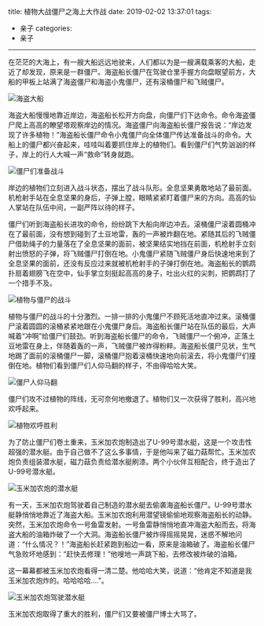 title: 植物大战僵尸之海上大作战
date: 2019-02-02 13:37:01
tags:
- 亲子
categories:
- 亲子
---

在茫茫的大海上，有一艘大船远远地驶来，人们都以为是一艘满载乘客的大船，走近了却发现，原来是一群僵尸。海盗船长僵尸在驾驶仓里手握方向盘眼望前方，大船的甲板上站满了海盗僵尸和海盗小鬼僵尸，还有滚桶僵尸和飞贼僵尸。

![海盗大船](/images/1639155123.jpg)

海盗大船慢慢地靠近岸边，海盗船长松开方向盘，向僵尸们下达命令。命令海盗僵尸爬上高高的瞭望塔观察岸边的情况。海盗僵尸向海盗船长僵尸报告说：“岸边发现了许多植物！”海盗船长僵尸命令小鬼僵尸向全体僵尸传达准备战斗的命令。大船上的僵尸都兴奋起来，哇哇叫着要抓住岸上的植物们。看到僵尸们气势汹汹的样子，岸上的行人大喊一声“救命”转身就跑。

![僵尸们准备战斗](/images/634931246.jpg)

岸边的植物们立刻进入战斗状态，摆出了战斗队形。全息坚果勇敢地站了最前面。机枪射手站在全息坚果的身后，子弹上膛，眼睛紧紧盯着僵尸来的方向。高高的仙人掌站在队伍中间，一副严阵以待的样子。

僵尸们听到海盗船长进攻的命令，纷纷跳下大船向岸边冲去。滚桶僵尸滚着圆桶冲在了最前面，没有想到碰到了土豆地雷，轰的一声被炸翻在地。紧随其后的飞贼僵尸借助绳子的力量落在了全息坚果的面前，被坚果结实地挡在前面，机枪射手立刻射出愤怒的子弹，将飞贼僵尸打倒在地。小鬼僵尸紧随飞贼僵尸身后快速地来到了全息坚果的面前，还没有反应过来就被机枪射手的子弹打倒在地。海盗船长的鹦鹉扑扇着翅膀飞在空中，仙手掌立刻挺起高高的身子，吐出火红的尖刺，把鹦鹉打了一个措手不及。

![植物与僵尸的战斗](/images/1790726097.jpg)

植物与僵尸的战斗的十分激烈。一排一排的小鬼僵尸不顾死活地直冲过来。滚桶僵尸滚着圆圆的滚桶紧紧地跟在小鬼僵尸身后。海盗船长僵尸站在队伍的最后，大声喊着“冲啊”给僵尸们鼓劲。听到海盗船长僵尸的命令，飞贼僵尸一个俯冲，正落土豆地雷在身上，伴随着轰的一声，飞贼僵尸被炸得粉粹。海盗船长僵尸见状，生气地踢了面前的滚桶僵尸一脚，滚桶僵尸抱着滚桶快速地向前滚去，将小鬼僵尸们撞倒在地。植物们看到僵尸们人仰马翻的样子，不由得哈哈大笑。

![僵尸人仰马翻](/images/1220724114.jpg)

僵尸们攻不过植物的阵线，无可奈何地撤退了。植物们又一次获得了胜利，高兴地欢呼起来。

![植物欢呼胜利](/images/882228869.jpg)

为了防止僵尸们卷土重来，玉米加农炮制造出了U-99号潜水艇，这是一个攻击性超强的潜水艇。由于自己做不了这么多事情，于是他叫来了磁力菇帮忙。玉米加农炮负责组装潜水艇，磁力菇负责给潜水艇刷漆。两个小伙伴互相配合，终于造出了U-99号潜水艇。

![玉米加农炮的潜水艇](/images/1953750365.jpg)

有一天，玉米加农炮驾驶着自己制造的潜水艇去偷袭海盗船长僵尸。U-99号潜水艇静悄悄地靠近了海盗大船。玉米加农炮利用潜望镜偷偷地观察海盗船长的动静。突然，玉米加农炮命令一号鱼雷发射。一号鱼雷静悄悄地直冲海盗大船而去，将海盗大船的油箱炸破了一个大洞。海盗船长僵尸被炸得摇摇晃晃，迷惑不解地问道：“什么情况？！”海盗船长赶紧跑到船边一看，原来是油箱破了。海盗船长僵尸气急败坏地感到：“赶快去修理！”他嗖地一声跳下船，去修改被炸破的油箱。

这一幕幕都被玉米加农炮看得一清二楚。他哈哈大笑，说道：“他肯定不知道是我玉米加农炮炸的。哈哈哈哈....”。

![玉米加农炮驾驶潜水艇](/images/1673697284.jpg)

玉米加农炮取得了重大的胜利，僵尸们又要被僵尸博士大骂了。